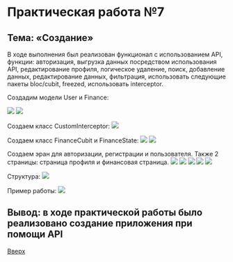 <a id="up"></a>
# Практическая работа №7

## Тема: «Создание»

В ходе выполнения был реализован функционал с использованием API, функции: авторизация, выгрузка данных посредством использования API, редактирование профиля, логическое удаление, поиск, добавление данных, редактирование данных, фильтрация, использовать следующие пакеты bloc/cubit, freezed, использовать interceptor.

Создадим модели User и Finance: 

<img src="https://sun9-34.userapi.com/impg/eF0CbajsC3ijc7JCUR5wV5jieetx4AQeW_fsNQ/Yglsg3MpLzk.jpg?size=845x354&quality=96&sign=288661490ec5b362ac1be13364f692f6&type=album">

<img src="https://sun9-13.userapi.com/impg/Ym_Xn-r0Wi2s43oboOwF89sOksFzbsFbbznIVA/Tof41w-wMQc.jpg?size=1426x402&quality=96&sign=d3894360b023099d7fd8e824d69d5585&type=album">

Создаем класс CustomInterceptor:
<img src="https://sun9-5.userapi.com/impg/jLQgoX7MNQXFCfKN827raarE0zAZnLzCT16boQ/GRtgaIhYFhE.jpg?size=1192x354&quality=96&sign=eeb7a10e8ba13522117565be7aa9d945&type=album">
     
Создаем класс FinanceCubit и FinanceState:
<img src="https://sun9-24.userapi.com/impg/HKu_TF6zdWbscn3i0ZA_yCuunJWpFfOoV6rVFQ/DycnhhMSXew.jpg?size=633x866&quality=96&sign=fa43476888deed66f2248a972b372745&type=album">
<img src="https://sun9-33.userapi.com/impg/5PkZyNB0uLmUxNZ8aG_GzN-50kXIvp5NWhYCig/vKMPhlUv92Q.jpg?size=622x507&quality=96&sign=dffef97e66bc8b4cbd9ec580f49e7c9d&type=album">

Создаем эран для авторизации, регистрации и пользователя. Также 2 страницы: страница профиля и финансовая страница. 
<img src="https://sun9-55.userapi.com/impg/nVEHJtSnTI8V6_RdsgTYpRLIt2wnoOYPFVp3Ow/AwTBbzrFGhw.jpg?size=1110x861&quality=96&sign=20ebbad9c25241de244047e7c67b5639&type=album">
<img src="https://sun9-19.userapi.com/impg/uXM8Un1EmdCQsO6OSUQro5Fe4pW-6HwRmZ70TQ/dUe9iCD1r_s.jpg?size=1233x904&quality=96&sign=ad6a1a40cdd0830a4554775885d9890b&type=album">
<img src="https://sun9-68.userapi.com/impg/clkELYre07cJtWwdlr6rw0d4U3OXRNZAAHHpmA/716EmGy3aWM.jpg?size=932x905&quality=96&sign=c4a365aa2cc112424b93056f776c5f03&type=album">
<img src="https://sun9-5.userapi.com/impg/fjQFsQ-6SaIbH3GmjMbQkPJ4h0POGGskv6TpeQ/fSBqy-PGLjQ.jpg?size=861x889&quality=96&sign=b5b8aa90ce6a4470638d6902997eb2c7&type=album">
<img src="https://sun9-78.userapi.com/impg/NYtwnIJUdiw7x9dhUmu8HBaLmkgBKp0QwU6k1w/BQ6aFn9GSVk.jpg?size=1169x896&quality=96&sign=cc1c905b1a13a09d4c1466c4475fe2a6&type=album">

Структура:
<img src="https://sun9-40.userapi.com/impg/_IP9c1FxGuumRAYIDuo8R-x9510J3k1y_HHGfQ/iRYptRp9Pj0.jpg?size=272x191&quality=96&sign=70b337ba88516aa503c22dfca4ad204e&type=album">

Пример работы:
<img src="https://sun9-22.userapi.com/impg/5JsXTWDlnjk2v7pTdbzFEiOGtxr6TzXgf_mZyw/fucvaoRUqKE.jpg?size=669x887&quality=96&sign=5f481d411c39f966b3a18ba576626ad0&type=album">

## Вывод: в ходе практической работы было реализовано создание приложения при помощи API
[Вверх](#up)
